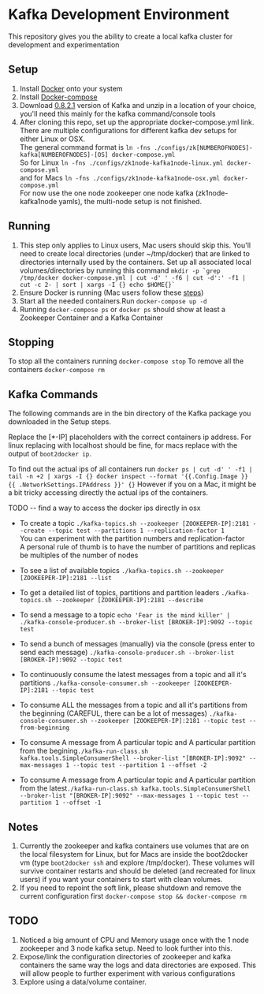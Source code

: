 # Kafka Development Environment
This repository gives you the ability to create a local kafka cluster for development and experimentation

##  Setup
1. Install [Docker](https://docs.docker.com/installation/#installation) onto your system 
2. Install [Docker-compose](https://docs.docker.com/compose/install/)
3. Download [0.8.2.1](http://kafka.apache.org/downloads.html) version of Kafka and unzip in a location of your choice, you'll need this mainly for the kafka command/console tools
4. After cloning this repo, set up the appropriate docker-compose.yml link.
There are multiple configurations for different kafka dev setups for either Linux or OSX.  
The general command format is ``ln -fns ./configs/zk[NUMBEROFNODES]-kafka[NUMBEROFNODES]-[OS] docker-compose.yml``  
So for Linux ``ln -fns ./configs/zk1node-kafka1node-linux.yml docker-compose.yml``  
and for Macs ``ln -fns ./configs/zk1node-kafka1node-osx.yml docker-compose.yml``  
For now use the one node zookeeper one node kafka (zk1node-kafka1node yamls), the multi-node setup is not finished.

##  Running 
1. This step only applies to Linux users, Mac users should skip this. You'll need to create local directories (under ~/tmp/docker) that are linked to directories internally used by the containers. Set up all associated local volumes/directories by running this command
``
mkdir -p `grep /tmp/docker docker-compose.yml | cut -d' ' -f6 | cut -d':' -f1 | cut -c 2- | sort | xargs -I {} echo $HOME{}`
  ``
2. Ensure Docker is running (Mac users follow these [steps](https://docs.docker.com/installation/mac/#from-your-command-line))
3. Start all the needed containers.Run ``docker-compose up -d``
4. Running ``docker-compose ps`` or ``docker ps`` should show at least a Zookeeper Container and a Kafka Container

##  Stopping
To stop all the containers running ``docker-compose stop`` 
To remove all the containers ``docker-compose rm``

##  Kafka Commands
The following commands are in the bin directory of the Kafka package you downloaded in the Setup steps.

Replace the [*-IP] placeholders with the correct containers ip address. For linux replacing with localhost should be fine, for macs replace with the output of ``boot2docker ip``.

To find out the actual ips of all containers run ``docker ps | cut -d' ' -f1 | tail -n +2 | xargs -I {} docker inspect --format '{{.Config.Image }} {{ .NetworkSettings.IPAddress }}' {}``
However if you on a Mac, it might be a bit tricky accessing directly the actual ips of the containers.

TODO -- find a way to access the docker ips directly in osx

- To create a topic 
  ``./kafka-topics.sh --zookeeper [ZOOKEEPER-IP]:2181 --create --topic test --partitions 1 --replication-factor 1``  
 You can experiment with the partition numbers and replication-factor  
 A personal rule of thumb is to have the number of partitions and replicas be multiples of the number of nodes 

- To see a list of available topics ``./kafka-topics.sh --zookeeper [ZOOKEEPER-IP]:2181 --list``

- To get a detailed list of topics, partitions and partition leaders ``./kafka-topics.sh --zookeeper [ZOOKEEPER-IP]:2181 --describe``

- To send a message to a topic ``echo 'Fear is the mind killer' | ./kafka-console-producer.sh --broker-list
[BROKER-IP]:9092 --topic test``

- To send a bunch of messages (manually) via the console (press enter to send each message) ``./kafka-console-producer.sh --broker-list
[BROKER-IP]:9092 --topic test``

- To continuously consume the latest messages from a topic and all it's partitions ``./kafka-console-consumer.sh --zookeeper [ZOOKEEPER-IP]:2181 --topic test`` 

- To consume ALL the messages from a topic and all it's partitions from the beginning (CAREFUL, there can be a lot of messages) ``./kafka-console-consumer.sh --zookeeper [ZOOKEEPER-IP]:2181 --topic test
--from-beginning``

- To consume A message from A particular topic and A particular partition from the begining``./kafka-run-class.sh kafka.tools.SimpleConsumerShell --broker-list "[BROKER-IP]:9092" --max-messages 1 --topic test --partition 1 --offset -2``

- To consume A message from A particular topic and A particular partition from the latest``./kafka-run-class.sh kafka.tools.SimpleConsumerShell --broker-list "[BROKER-IP]:9092" --max-messages 1 --topic test --partition 1 --offset -1``


##  Notes
1. Currently the zookeeper and kafka containers use volumes that are on the local filesystem for Linux, but for Macs are inside the boot2docker vm (type `boot2docker ssh` and explore /tmp/docker). These volumes will survive container restarts and should be deleted (and recreated for linux users) if you want your containers to start with clean volumes.
2. If you need to repoint the soft link, please shutdown and remove the current configuration first ``docker-compose stop && docker-compose rm``

##  TODO
1. Noticed a big amount of CPU and Memory usage once with the 1 node zookeeper and 3 node kafka setup. Need to look further into this.
2. Expose/link the configuration directories of zookeeper and kafka containers the same way the logs and data directories are exposed. This will allow people to further experiment with various configurations
3. Explore using a data/volume container.
